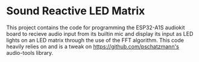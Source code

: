 # Sound Reactive LED Matrix

This project contains the code for programming the ESP32-A1S audiokit board to recieve audio input from its builtin
mic and display its input as LED lights on an LED matrix through the use of the FFT algorithm. 
This code heavily relies on and is a tweak on  https://github.com/pschatzmann's audio-tools library.